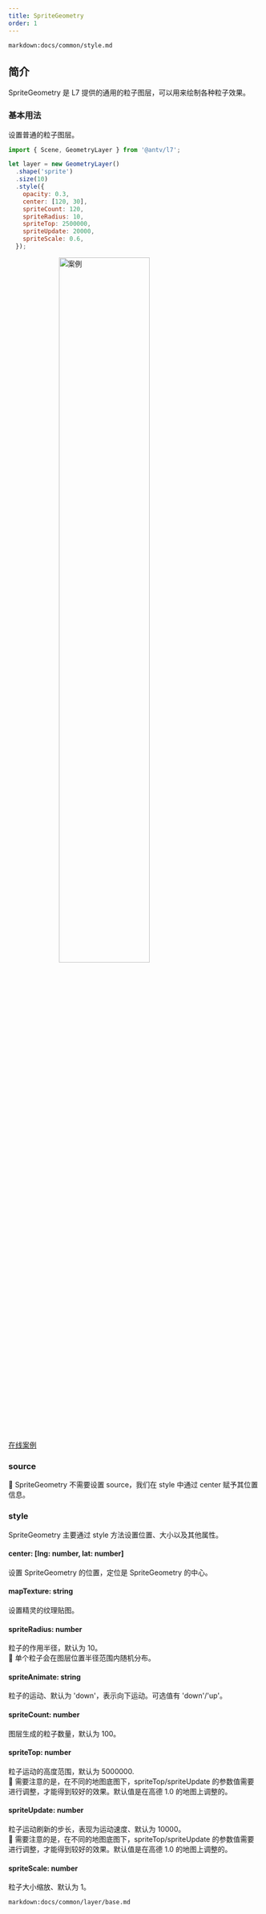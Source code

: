```yaml
---
title: SpriteGeometry
order: 1
---
```


`markdown:docs/common/style.md`

## 简介

SpriteGeometry 是 L7 提供的通用的粒子图层，可以用来绘制各种粒子效果。

### 基本用法

设置普通的粒子图层。

```javascript
import { Scene, GeometryLayer } from '@antv/l7';

let layer = new GeometryLayer()
  .shape('sprite')
  .size(10)
  .style({
    opacity: 0.3,
    center: [120, 30],
    spriteCount: 120,
    spriteRadius: 10,
    spriteTop: 2500000,
    spriteUpdate: 20000,
    spriteScale: 0.6,
  });
```

<img width="60%" style="display: block;margin: 0 auto;" alt="案例" src='https://gw.alipayobjects.com/mdn/rms_816329/afts/img/A*PEd7RasIpiEAAAAAAAAAAAAAARQnAQ'>

[在线案例](/zh/examples/geometry/geometry#snow)

### source

🌟 SpriteGeometry 不需要设置 source，我们在 style 中通过 center 赋予其位置信息。

### style

SpriteGeometry 主要通过 style 方法设置位置、大小以及其他属性。

#### center: [lng: number, lat: number]

设置 SpriteGeometry 的位置，定位是 SpriteGeometry 的中心。

#### mapTexture: string

设置精灵的纹理贴图。

#### spriteRadius: number

粒子的作用半径，默认为 10。  
🌟 单个粒子会在图层位置半径范围内随机分布。

#### spriteAnimate: string

粒子的运动、默认为 'down'，表示向下运动。可选值有 'down'/'up'。

#### spriteCount: number

图层生成的粒子数量，默认为 100。

#### spriteTop: number

粒子运动的高度范围，默认为 5000000.  
🌟 需要注意的是，在不同的地图底图下，spriteTop/spriteUpdate 的参数值需要进行调整，才能得到较好的效果。默认值是在高德 1.0 的地图上调整的。

#### spriteUpdate: number

粒子运动刷新的步长，表现为运动速度、默认为 10000。  
🌟 需要注意的是，在不同的地图底图下，spriteTop/spriteUpdate 的参数值需要进行调整，才能得到较好的效果。默认值是在高德 1.0 的地图上调整的。

#### spriteScale: number

粒子大小缩放、默认为 1。

`markdown:docs/common/layer/base.md`
